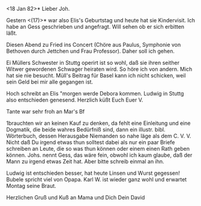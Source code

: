 <18 Jan 82>*
Lieber Joh.

Gestern <(17)>* war also Elis's Geburtstag und heute hat sie Kindervisit. Ich habe an Gess geschrieben und angefragt. Will sehen ob er sich erbitten läßt.

Diesen Abend zu Fried ins Concert (Chöre aus Paulus, Symphonie von Bethoven durch Jettchen und Frau Professor). Daher soll ich gehen.

Ei Müllers Schwester in Stuttg operirt ist so wohl, daß sie ihren seither Witwer gewordenen Schwager heiraten wird. So höre ich von andern. Mich hat sie nie besucht. Müll's Beitrag für Basel kann ich nicht schicken, weil sein Geld bei mir alle gegangen ist.

Hoch schreibt an Elis "morgen werde Debora kommen. Ludwig in Stuttg also entschieden genesend. Herzlich küßt Euch
 Euer V.

Tante war sehr froh an Mar's Bf



1brauchten wir an keinen Kauf zu denken, da fehlt eine Einleitung und eine Dogmatik, die beide wahres Bedürfniß sind, dann ein illustr. bibl. Wörterbuch, dessen Herausgabe Niemanden so nahe läge als dem C. V. V. Nicht daß Du irgend etwas thun solltest dabei als nur ein paar Briefe schreiben an Leute, die so was thun können oder einem einen Rath geben können. Johs. nennt Gess, das wäre fein, obwohl ich kaum glaube, daß der Mann zu irgend etwas Zeit hat. Aber bitte schreib einmal an ihn.

Ludwig ist entschieden besser, hat heute Linsen und Wurst gegessen! Bubele spricht viel von Opapa. Karl W. ist wieder ganz wohl und erwartet Montag seine Braut.

Herzlichen Gruß und Kuß an Mama und Dich
 Dein David
